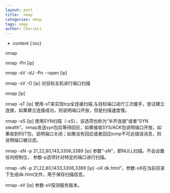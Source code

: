 ```yaml
---
layout: post  
title:  nmap  
categories: nmap  
tags: nmap  
author: CherieLi  
---
```


* content
{:toc}  

nmap 

 

nmap -Pn [ip]

nmap -sV -sU -Pn --open [ip]

 

nmap -sV -O [ip] 对目标主机进行端口扫描

 

nmap [ip]

 

nmap -sT [ip] 使用-sT来实现tcp全连接扫描,与目标端口进行三次握手，尝试建立连接，如果建立连接成功，则说明端口开放，但是扫描速度慢。

 

nmap -sS [ip] 使用SYN扫描（-sS），该选项也称为“半开连接”或者“SYN stealth”。nmap发送syn包后等待回应，如果接收SYS/ACK包说明端口开放，如果收到RST包，说明端口关闭；如果没有回应或者回应icmp不可达错误消息，则说明端口被过滤。

 

nmap -sN -p 21,22,80,143,3306,3389 [ip] 参数”-sN”，即NULL扫描，不会设置任何控制位， 参数-p选项针对特定的端口进行扫描。

nmap -sN -p 21,22,80,1433,3306,3389 [ip] -oX dk.html”，参数-oX在当前目录下生成dk.html文件，用于保存扫描信息。

 

nmap -sV [ip] 参数-sV探测服务版本。

